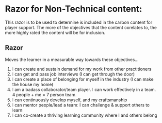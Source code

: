 # Razor for Non-Technical content:

This razor is to be used to determine is included in the carbon content for player support. The more of the objectives that the content corelates to, the more highly rated the content will be for inclusion. 

## Razor

Moves the learner in a measurable way towards these objectives…

1. I can create and sustain demand for my work from other practitioners
2. I can get and pass job interviews (I can get through the door)
3. I can create a place of belonging for myself in the industry (I can make the house my home)
4. I am a badass collaborator/team player. I can work effectively in a team. 4 people + me = 7 person team.
5. I can continuously develop myself, and my craftsmanship
6. I can mentor people/lead a team: I can challenge & support others to learn
7. I can co-create a thriving learning community where I and others belong

